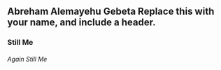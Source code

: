 ## Abreham Alemayehu Gebeta Replace this with your name, and include a header.
### Still Me
###### Again Still Me

